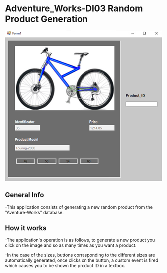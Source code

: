 # Adventure_Works-DI03 Random Product Generation
![Product Image](https://github.com/PereReynes19/Adventure_Works-DI03/blob/main/Form_Image.PNG)
## General Info
-This application consists of generating a new random product from the "Aventure-Works" database.
## How it works
-The application's operation is as follows, to generate a new product you click on the image and so as many times as you want a product.

-In the case of the sizes, buttons corresponding to the different sizes are automatically generated, once clicks on the button, a custom event is fired which causes you to be shown the product ID in a textbox.
